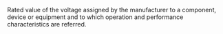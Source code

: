 Rated value of the voltage assigned by the manufacturer to a component, device or equipment and to which operation and performance characteristics are referred.

